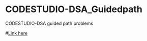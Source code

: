 # CODESTUDIO-DSA_Guidedpath
CODESTUDIO-DSA guided path problems

#[Link here](https://www.codingninjas.com/codestudio/guided-paths/data-structures-algorithms)

